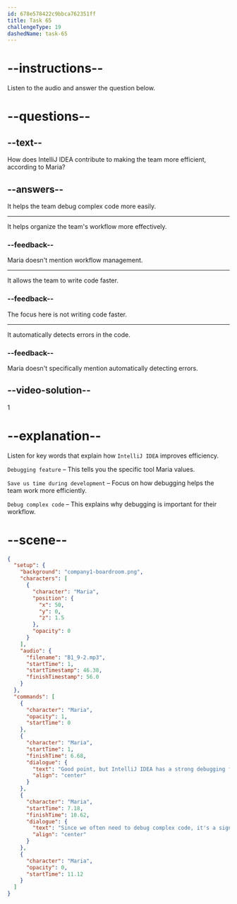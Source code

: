 ```yaml
---
id: 678e578422c9bbca762351ff
title: Task 65
challengeType: 19
dashedName: task-65
---
```


<!-- (audio) Maria: Good point, but IntelliJ IDEA has a strong debugging feature, which can save us time during development. Since we often need to debug complex code, it's a significant advantage. -->

# --instructions--

Listen to the audio and answer the question below.

# --questions--

## --text--

How does IntelliJ IDEA contribute to making the team more efficient, according to Maria?

## --answers--

It helps the team debug complex code more easily.

---

It helps organize the team's workflow more effectively.

### --feedback--

Maria doesn't mention workflow management.

---

It allows the team to write code faster.

### --feedback--

The focus here is not writing code faster.

---

It automatically detects errors in the code.

### --feedback--

Maria doesn't specifically mention automatically detecting errors.

## --video-solution--

1

# --explanation--  

Listen for key words that explain how `IntelliJ IDEA` improves efficiency.  

`Debugging feature` – This tells you the specific tool Maria values.  

`Save us time during development` – Focus on how debugging helps the team work more efficiently.  

`Debug complex code` – This explains why debugging is important for their workflow.  

# --scene--

```json
{
  "setup": {
    "background": "company1-boardroom.png",
    "characters": [
      {
        "character": "Maria",
        "position": {
          "x": 50,
          "y": 0,
          "z": 1.5
        },
        "opacity": 0
      }
    ],
    "audio": {
      "filename": "B1_9-2.mp3",
      "startTime": 1,
      "startTimestamp": 46.38,
      "finishTimestamp": 56.0
    }
  },
  "commands": [
    {
      "character": "Maria",
      "opacity": 1,
      "startTime": 0
    },
    {
      "character": "Maria",
      "startTime": 1,
      "finishTime": 6.68,
      "dialogue": {
        "text": "Good point, but IntelliJ IDEA has a strong debugging feature, which can save us time during development.",
        "align": "center"
      }
    },
    {
      "character": "Maria",
      "startTime": 7.18,
      "finishTime": 10.62,
      "dialogue": {
        "text": "Since we often need to debug complex code, it's a significant advantage.",
        "align": "center"
      }
    },
    {
      "character": "Maria",
      "opacity": 0,
      "startTime": 11.12
    }
  ]
}
```
